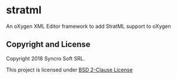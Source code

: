 stratml
=======

An oXygen XML Editor framework to add StratML support to oXygen

Copyright and License
---------------------
Copyright 2018 Syncro Soft SRL.

This project is licensed under [BSD 2-Clause License](https://github.com/oxygenxml/stratml/blob/master/LICENSE)
